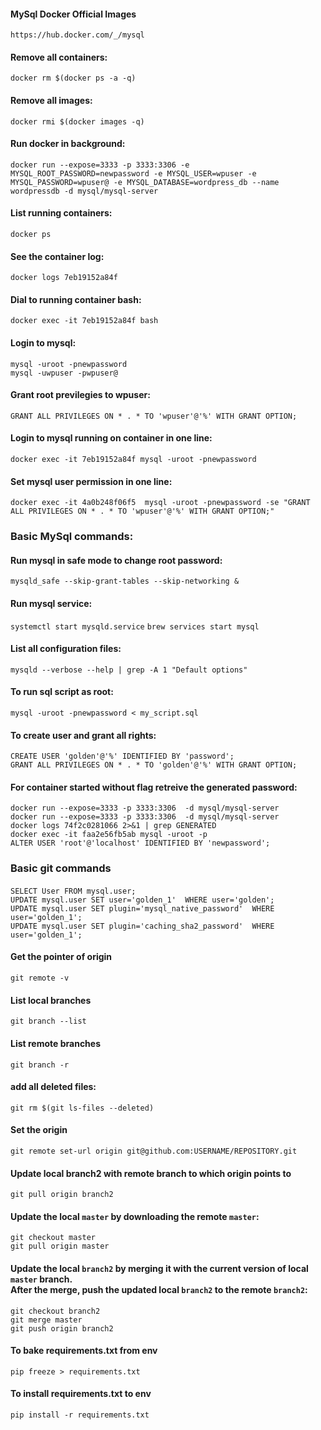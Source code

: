 #### MySql Docker Official Images
`https://hub.docker.com/_/mysql`

#### Remove all containers:
`docker rm $(docker ps -a -q)`
#### Remove all images:
`docker rmi $(docker images -q)`
#### Run docker in background:
`docker run --expose=3333 -p 3333:3306 -e MYSQL_ROOT_PASSWORD=newpassword -e MYSQL_USER=wpuser -e MYSQL_PASSWORD=wpuser@ -e MYSQL_DATABASE=wordpress_db --name wordpressdb -d mysql/mysql-server` 
#### List running containers:
`docker ps`
#### See the container log:
`docker logs 7eb19152a84f`
#### Dial to running container bash:
`docker exec -it 7eb19152a84f bash`
#### Login to mysql:
```
mysql -uroot -pnewpassword
mysql -uwpuser -pwpuser@
```
#### Grant root previlegies to wpuser: 
`GRANT ALL PRIVILEGES ON * . * TO 'wpuser'@'%' WITH GRANT OPTION;`
#### Login to mysql running on container in one line:
`docker exec -it 7eb19152a84f mysql -uroot -pnewpassword`
#### Set mysql user permission in one line:
`docker exec -it 4a0b248f06f5  mysql -uroot -pnewpassword -se "GRANT ALL PRIVILEGES ON * . * TO 'wpuser'@'%' WITH GRANT OPTION;"`

### Basic MySql commands:

#### Run mysql in safe mode to change root password:
`mysqld_safe --skip-grant-tables --skip-networking &`
#### Run mysql service:
`systemctl start mysqld.service`
`brew services start mysql`
#### List all configuration files:
`mysqld --verbose --help | grep -A 1 "Default options"`
#### To run sql script as root:
`mysql -uroot -pnewpassword < my_script.sql`
#### To create user and grant all rights:
```
CREATE USER 'golden'@'%' IDENTIFIED BY 'password';
GRANT ALL PRIVILEGES ON * . * TO 'golden'@'%' WITH GRANT OPTION;
```
#### For container started without flag retreive the generated password:
```
docker run --expose=3333 -p 3333:3306  -d mysql/mysql-server
docker run --expose=3333 -p 3333:3306  -d mysql/mysql-server
docker logs 74f2c0281066 2>&1 | grep GENERATED
docker exec -it faa2e56fb5ab mysql -uroot -p
ALTER USER 'root'@'localhost' IDENTIFIED BY 'newpassword';
```

### Basic git commands
####
```
SELECT User FROM mysql.user;
UPDATE mysql.user SET user='golden_1'  WHERE user='golden';
UPDATE mysql.user SET plugin='mysql_native_password'  WHERE user='golden_1';
UPDATE mysql.user SET plugin='caching_sha2_password'  WHERE user='golden_1';
```
#### Get the pointer of origin
`git remote -v`
#### List local branches
`git branch --list`
#### List remote branches
`git branch -r`
#### add all deleted files:
`git rm $(git ls-files --deleted)`
#### Set the origin
`git remote set-url origin git@github.com:USERNAME/REPOSITORY.git`
#### Update local branch2 with remote branch to which origin points to
`git pull origin branch2`
#### Update the local `master` by downloading the remote `master`:
```
git checkout master
git pull origin master
```
#### Update the local `branch2` by merging it with the current version of local `master` branch.<br/>After the merge, push the updated local `branch2` to the remote `branch2`:
```
git checkout branch2
git merge master
git push origin branch2
```
#### To bake requirements.txt from env
`pip freeze > requirements.txt`
#### To install requirements.txt to env
`pip install -r requirements.txt`
